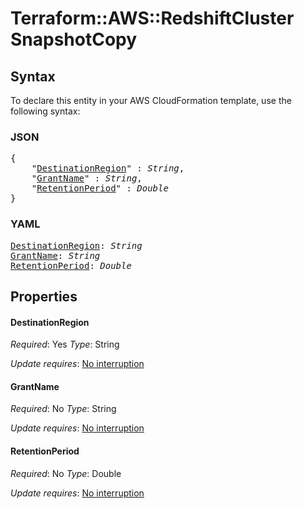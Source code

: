 # Terraform::AWS::RedshiftCluster SnapshotCopy

## Syntax

To declare this entity in your AWS CloudFormation template, use the following syntax:

### JSON

<pre>
{
    "<a href="#destinationregion" title="DestinationRegion">DestinationRegion</a>" : <i>String</i>,
    "<a href="#grantname" title="GrantName">GrantName</a>" : <i>String</i>,
    "<a href="#retentionperiod" title="RetentionPeriod">RetentionPeriod</a>" : <i>Double</i>
}
</pre>

### YAML

<pre>
<a href="#destinationregion" title="DestinationRegion">DestinationRegion</a>: <i>String</i>
<a href="#grantname" title="GrantName">GrantName</a>: <i>String</i>
<a href="#retentionperiod" title="RetentionPeriod">RetentionPeriod</a>: <i>Double</i>
</pre>

## Properties

#### DestinationRegion

_Required_: Yes
_Type_: String

_Update requires_: [No interruption](https://docs.aws.amazon.com/AWSCloudFormation/latest/UserGuide/using-cfn-updating-stacks-update-behaviors.html#update-no-interrupt)

#### GrantName

_Required_: No
_Type_: String

_Update requires_: [No interruption](https://docs.aws.amazon.com/AWSCloudFormation/latest/UserGuide/using-cfn-updating-stacks-update-behaviors.html#update-no-interrupt)

#### RetentionPeriod

_Required_: No
_Type_: Double

_Update requires_: [No interruption](https://docs.aws.amazon.com/AWSCloudFormation/latest/UserGuide/using-cfn-updating-stacks-update-behaviors.html#update-no-interrupt)

